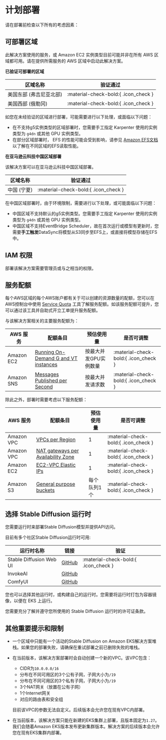 # 计划部署

请在部署前检查以下所有的考虑因素：

## 可部署区域
此解决方案使用的服务，或 Amazon EC2 实例类型目前可能并非在所有 AWS 区域都可用。请在提供所需服务的 AWS 区域中启动此解决方案。

**已验证可部署的区域**

| 区域名称           | 验证通过 |
|----------------|---------------------------------------|
| 美国东部 (弗吉尼亚北部)  | :material-check-bold:{ .icon_check }  |
| 美国西部 (俄勒冈)     | :material-check-bold:{ .icon_check }  |

如您在未经验证的区域进行部署，可能需要进行以下处理，或面临以下问题：

* 在不支持g5实例类型的区域部署时，您需要手工指定 Karpenter 使用的实例类型为 `g4dn` 或其他 GPU 实例类型。
* 在部分区域部署时， EFS 的性能可能会受到影响，请参见 [Amazon EFS文档](https://docs.aws.amazon.com/efs/latest/ug/limits.html#:~:text=Total%20default%20Elastic%20Throughput) 以了解在不同区域的EFS读取性能。

**在亚马逊云科技中国区域部署**

该解决方案可以在亚马逊云科技中国区域部署。

| 区域名称           | 验证通过 |
|----------------|---------------------------------------|
| 中国 (宁夏)  | :material-check-bold:{ .icon_check }  |

在中国区域部署时，由于环境限制，需要进行以下处理，或可能面临以下问题：
* 中国区域不支持默认的g5实例类型。您需要手工指定 Karpenter 使用的实例类型为 `g4dn` 或其他 GPU 实例类型。
* 中国区域不支持EventBridge Scheduler，故在首次运行或模型有更新时，您需要**手工触发**DataSync将模型从S3同步至EFS上，或直接将模型存储在EFS中。

## IAM 权限

部署该解决方案需要管理员或与之相当的权限。

## 服务配额

每个AWS区域的每个AWS账户都有关于可以创建的资源数量的配额，您可以在AWS控制台中使用 [Service Quota](https://console.aws.amazon.com/servicequotas/home/) 工具了解服务配额。如该服务配额可提升，您可以通过该工具并自助式开立工单提升服务配额。

与该解决方案相关的主要服务配额为：

| AWS 服务 | 配额条目 | 预估使用量 | 是否可调整 |
|---------|---------|-----------|-----------|
| Amazon EC2  | [Running On-Demand G and VT instances](https://console.aws.amazon.com/servicequotas/home/services/ec2/quotas/L-DB2E81BA) | 按最大并发GPU实例数量 | :material-check-bold:{ .icon_check }  |
| Amazon SNS  | [Messages Published per Second](https://console.aws.amazon.com/servicequotas/home/services/sns/quotas/L-F8E2BA85) | 按最大并发请求数 | :material-check-bold:{ .icon_check }  |

除此之外，部署时需要考虑以下服务配额：

| AWS 服务 | 配额条目 | 预估使用量 | 是否可调整 |
|---------|---------|-----------|-----------|
| Amazon VPC  | [VPCs per Region](https://console.aws.amazon.com/servicequotas/home/services/vpc/quotas/L-F678F1CE) | 1 | :material-check-bold:{ .icon_check }  |
| Amazon VPC  | [NAT gateways per Availability Zone](https://console.aws.amazon.com/servicequotas/home/services/vpc/quotas/L-FE5A380F) | 1 | :material-check-bold:{ .icon_check }  |
| Amazon EC2  | [EC2-VPC Elastic IPs](https://console.aws.amazon.com/servicequotas/home/services/ec2/quotas/L-0263D0A3) | 1 | :material-check-bold:{ .icon_check }  |
| Amazon S3  | [General purpose buckets](https://console.aws.amazon.com/servicequotas/home/services/s3/quotas/L-DC2B2D3D) | 每个队列1个 | :material-check-bold:{ .icon_check }  |

## 选择 Stable Diffusion 运行时

您需要运行时来部署Stable Diffusion模型并提供API访问。

目前有多个社区Stable Diffusion运行时可用:

| 运行时名称           | 链接 |  验证  |
|----------------|-----------------|----------------------|
| Stable Diffusion Web UI  | [GitHub](https://github.com/AUTOMATIC1111/stable-diffusion-webui) | :material-check-bold:{ .icon_check }  |
| InvokeAI     | [GitHub](https://github.com/invoke-ai/InvokeAI) |   |
| ComfyUI     | [GitHub](https://github.com/comfyanonymous/ComfyUI) |   |

您也可以选择其他运行时，或构建自己的运行时。您需要将运行时打包为容器镜像，以便在 EKS 上运行。

您需要充分了解并遵守您所使用的 Stable Diffusion 运行时的许可证条款。

## 其他重要提示和限制

- 一个区域中只能有一个活动的Stable Diffusion on Amazon EKS解决方案堆栈。如果您的部署失败，请确保在重试部署之前已删除失败的堆栈。
- 在当前版本，该解决方案部署时会自动创建一个新的VPC。该VPC包含：
    - CIDR为`10.0.0.0/16`
    - 分布在不同可用区的3个公有子网，子网大小为`/19`
    - 分布在不同可用区的3个私有子网，子网大小为`/19`
    - 3个NAT网关（放置在公有子网）
    - 1个Internet网关
    - 对应的路由表和安全组

    目前该VPC的参数无法自定义。后续版本会允许您在现有VPC内部署。

- 在当前版本，该解决方案只能在新建的EKS集群上部署，且版本固定为`1.27`。我们会随着Amazon EKS版本发布更新集群版本。解决方案的后续版本会允许您在现有EKS集群内部署。